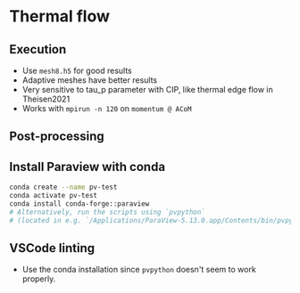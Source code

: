 # Thermal flow

## Execution

- Use `mesh8.h5` for good results
- Adaptive meshes have better results
- Very sensitive to tau_p parameter with CIP, like thermal edge flow in Theisen2021
- Works with `mpirun -n 120` on `momentum @ ACoM`

## Post-processing

## Install Paraview with conda
```bash
conda create --name pv-test
conda activate pv-test
conda install conda-forge::paraview
# Alternatively, run the scripts using `pvpython`
# (located in e.g. `/Applications/ParaView-5.13.0.app/Contents/bin/pvpython` on macOS)
```

## VSCode linting
- Use the conda installation since `pvpython` doesn't seem to work properly.
